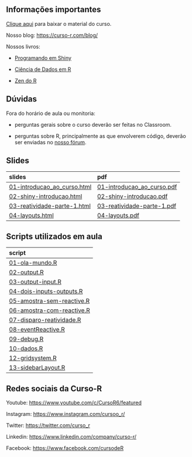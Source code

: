 
<!-- README.md is generated from README.Rmd. Please edit that file -->

## Informações importantes

[Clique
aqui](https://github.com/curso-r/main-dashboards/raw/master/material_do_curso.zip)
para baixar o material do curso.

Nosso blog: <https://curso-r.com/blog/>

Nossos livros:

-   [Programando em Shiny](http://programando-em-shiny.curso-r.com/)

-   [Ciência de Dados em R](https://livro.curso-r.com/)

-   [Zen do R](https://curso-r.github.io/zen-do-r/)

## Dúvidas

Fora do horário de aula ou monitoria:

-   perguntas gerais sobre o curso deverão ser feitas no Classroom.

-   perguntas sobre R, principalmente as que envolverem código, deverão
    ser enviadas no [nosso fórum](https://discourse.curso-r.com/).

## Slides

| slides                                                                                                      | pdf                                                                                                       |
|:------------------------------------------------------------------------------------------------------------|:----------------------------------------------------------------------------------------------------------|
| [01-introducao_ao_curso.html](https://curso-r.github.io/main-dashboards/slides/01-introducao_ao_curso.html) | [01-introducao_ao_curso.pdf](https://curso-r.github.io/main-dashboards/slides/01-introducao_ao_curso.pdf) |
| [02-shiny-introducao.html](https://curso-r.github.io/main-dashboards/slides/02-shiny-introducao.html)       | [02-shiny-introducao.pdf](https://curso-r.github.io/main-dashboards/slides/02-shiny-introducao.pdf)       |
| [03-reatividade-parte-1.html](https://curso-r.github.io/main-dashboards/slides/03-reatividade-parte-1.html) | [03-reatividade-parte-1.pdf](https://curso-r.github.io/main-dashboards/slides/03-reatividade-parte-1.pdf) |
| [04-layouts.html](https://curso-r.github.io/main-dashboards/slides/04-layouts.html)                         | [04-layouts.pdf](https://curso-r.github.io/main-dashboards/slides/04-layouts.pdf)                         |

## Scripts utilizados em aula

| script                                                                                                                           |
|:---------------------------------------------------------------------------------------------------------------------------------|
| [01-ola-mundo.R](https://raw.githubusercontent.com/curso-r/202210-dashboards/main/pratica//01-ola-mundo.R)                       |
| [02-output.R](https://raw.githubusercontent.com/curso-r/202210-dashboards/main/pratica//02-output.R)                             |
| [03-output-input.R](https://raw.githubusercontent.com/curso-r/202210-dashboards/main/pratica//03-output-input.R)                 |
| [04-dois-inputs-outputs.R](https://raw.githubusercontent.com/curso-r/202210-dashboards/main/pratica//04-dois-inputs-outputs.R)   |
| [05-amostra-sem-reactive.R](https://raw.githubusercontent.com/curso-r/202210-dashboards/main/pratica//05-amostra-sem-reactive.R) |
| [06-amostra-com-reactive.R](https://raw.githubusercontent.com/curso-r/202210-dashboards/main/pratica//06-amostra-com-reactive.R) |
| [07-disparo-reatividade.R](https://raw.githubusercontent.com/curso-r/202210-dashboards/main/pratica//07-disparo-reatividade.R)   |
| [08-eventReactive.R](https://raw.githubusercontent.com/curso-r/202210-dashboards/main/pratica//08-eventReactive.R)               |
| [09-debug.R](https://raw.githubusercontent.com/curso-r/202210-dashboards/main/pratica//09-debug.R)                               |
| [10-dados.R](https://raw.githubusercontent.com/curso-r/202210-dashboards/main/pratica//10-dados.R)                               |
| [12-gridsystem.R](https://raw.githubusercontent.com/curso-r/202210-dashboards/main/pratica//12-gridsystem.R)                     |
| [13-sidebarLayout.R](https://raw.githubusercontent.com/curso-r/202210-dashboards/main/pratica//13-sidebarLayout.R)               |

## Redes sociais da Curso-R

Youtube: <https://www.youtube.com/c/CursoR6/featured>

Instagram: <https://www.instagram.com/cursoo_r/>

Twitter: <https://twitter.com/curso_r>

Linkedin: <https://www.linkedin.com/company/curso-r/>

Facebook: <https://www.facebook.com/cursodeR>
